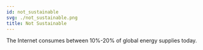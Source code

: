 ```yaml
---
id: not_sustainable
svg: ./not_sustainable.png
title: Not Sustainable
---
```


The Internet consumes between 10%-20% of global energy supplies today.
